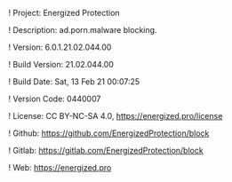! Project: Energized Protection

! Description: ad.porn.malware blocking.

! Version: 6.0.1.21.02.044.00

! Build Version: 21.02.044.00

! Build Date: Sat, 13 Feb 21 00:07:25

! Version Code: 0440007

! License: CC BY-NC-SA 4.0, https://energized.pro/license

! Github: https://github.com/EnergizedProtection/block

! Gitlab: https://gitlab.com/EnergizedProtection/block


! Web: https://energized.pro
